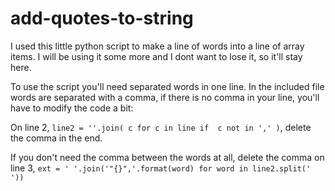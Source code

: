# add-quotes-to-string
I used this little python script to make a line of words into a line of array items. I will be using it some more and I dont want to lose it, so it'll stay here.

To use the script you'll need separated words in one line. In the included file words are separated with a comma, if there is no comma in your line, you'll have to modify the code a bit:

On line 2, ``` line2 = ''.join( c for c in line if  c not in ',' ) ```, delete the comma in the end.

If you don't need the comma between the words at all, delete the comma on line 3, ``` ext = ' '.join('"{}",'.format(word) for word in line2.split(' ')) ```
